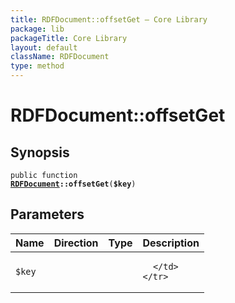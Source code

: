 ```yaml
---
title: RDFDocument::offsetGet — Core Library
package: lib
packageTitle: Core Library
layout: default
className: RDFDocument
type: method
---
```


# RDFDocument::offsetGet

## Synopsis

<code>public function <b><a href="RDFDocument">RDFDocument</a>::offsetGet</b>(<b>$key</b>)</code>

## Parameters

<table>
  <thead>
    <tr>
      <th>Name</th>
      <th>Direction</th>
      <th>Type</th>
      <th>Description</th>
    </tr>
  </thead>
  <tbody>
    <tr>
      <td><code>$key</code>
      <td><i></i></td>
      <td></td>
      <td>

      </td>
    </tr>
  </tbody>
</table>

